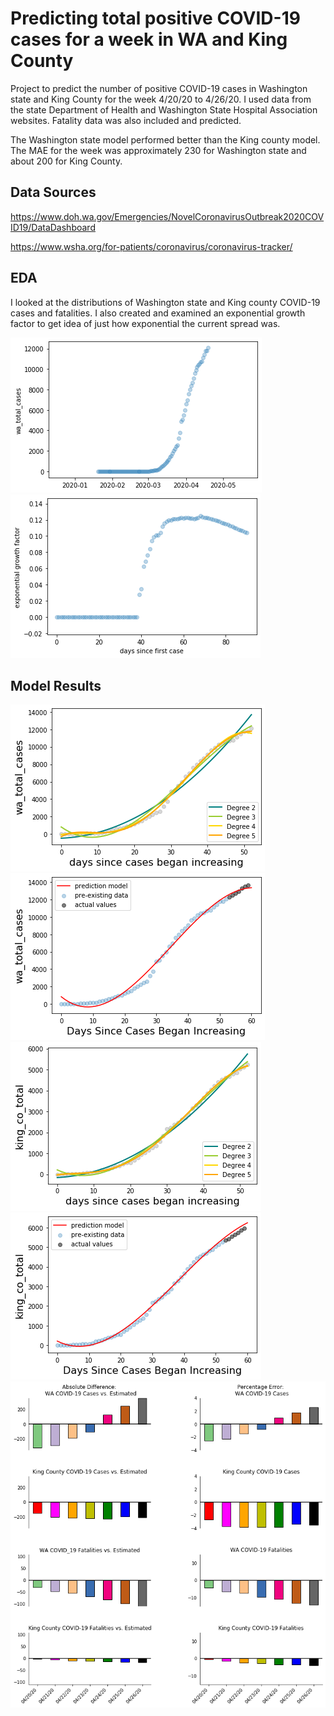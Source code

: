 # Predicting total positive COVID-19 cases for a week in WA and King County
Project to predict the number of positive COVID-19 cases in Washington state and King County for the week 4/20/20 to 4/26/20. I used
data from the state Department of Health and Washington State Hospital Association websites. Fatality data was also included and 
predicted. 

The Washington state model performed better than the King county model. The MAE for the week was approximately 230 for Washington state
and about 200 for King County. 

## Data Sources
https://www.doh.wa.gov/Emergencies/NovelCoronavirusOutbreak2020COVID19/DataDashboard

https://www.wsha.org/for-patients/coronavirus/coronavirus-tracker/

## EDA

I looked at the distributions of Washington state and King county COVID-19 cases and fatalities. I also created and examined an exponential growth factor to get idea of just how exponential the current spread was.

![](https://github.com/kenp8842/wa_covid_predict_week/blob/master/covid_scatter_plots.png)
![](https://github.com/kenp8842/wa_covid_predict_week/blob/master/covid_exp_factor.png)


## Model Results

![](https://github.com/kenp8842/wa_covid_predict_week/blob/master/wa_covid_polynomial_fit.png)
![](https://github.com/kenp8842/wa_covid_predict_week/blob/master/wa_covid_results.png)
![](https://github.com/kenp8842/wa_covid_predict_week/blob/master/kingco_covid_poly_fit.png)
![](https://github.com/kenp8842/wa_covid_predict_week/blob/master/kingco_covid_results.png)
![](https://github.com/kenp8842/wa_covid_predict_week/blob/master/covid_results_graphs.png)
